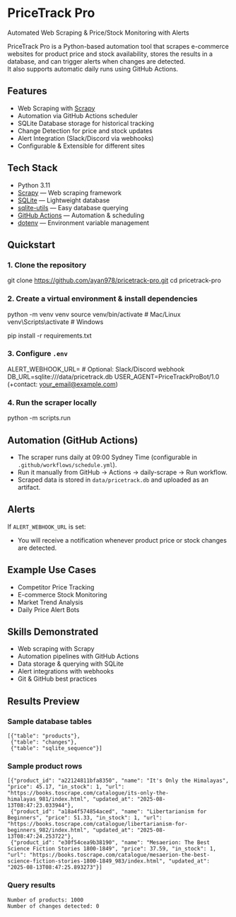 # PriceTrack Pro
Automated Web Scraping & Price/Stock Monitoring with Alerts

PriceTrack Pro is a Python-based automation tool that scrapes e-commerce websites for product price and stock availability, stores the results in a database, and can trigger alerts when changes are detected.  
It also supports automatic daily runs using GitHub Actions.

## Features
- Web Scraping with [Scrapy](https://scrapy.org/)  
- Automation via GitHub Actions scheduler  
- SQLite Database storage for historical tracking  
- Change Detection for price and stock updates  
- Alert Integration (Slack/Discord via webhooks)  
- Configurable & Extensible for different sites  

## Tech Stack
- Python 3.11
- [Scrapy](https://scrapy.org/) — Web scraping framework
- [SQLite](https://www.sqlite.org/) — Lightweight database
- [sqlite-utils](https://sqlite-utils.datasette.io/) — Easy database querying
- [GitHub Actions](https://docs.github.com/en/actions) — Automation & scheduling
- [dotenv](https://pypi.org/project/python-dotenv/) — Environment variable management


## Quickstart

### 1. Clone the repository
git clone https://github.com/ayan978/pricetrack-pro.git
cd pricetrack-pro

### 2. Create a virtual environment & install dependencies
python -m venv venv
source venv/bin/activate  # Mac/Linux
venv\Scripts\activate     # Windows

pip install -r requirements.txt

### 3. Configure `.env`
ALERT_WEBHOOK_URL=   # Optional: Slack/Discord webhook
DB_URL=sqlite:///data/pricetrack.db
USER_AGENT=PriceTrackProBot/1.0 (+contact: your_email@example.com)

### 4. Run the scraper locally
python -m scripts.run

## Automation (GitHub Actions)
- The scraper runs daily at 09:00 Sydney Time (configurable in `.github/workflows/schedule.yml`).
- Run it manually from GitHub → Actions → daily-scrape → Run workflow.
- Scraped data is stored in `data/pricetrack.db` and uploaded as an artifact.

## Alerts
If `ALERT_WEBHOOK_URL` is set:
- You will receive a notification whenever product price or stock changes are detected.

## Example Use Cases
- Competitor Price Tracking
- E-commerce Stock Monitoring
- Market Trend Analysis
- Daily Price Alert Bots

## Skills Demonstrated
- Web scraping with Scrapy
- Automation pipelines with GitHub Actions
- Data storage & querying with SQLite
- Alert integrations with webhooks
- Git & GitHub best practices

## Results Preview
### Sample database tables
```
[{"table": "products"},
 {"table": "changes"},
 {"table": "sqlite_sequence"}]
```

### Sample product rows
```
[{"product_id": "a22124811bfa8350", "name": "It's Only the Himalayas", "price": 45.17, "in_stock": 1, "url": "https://books.toscrape.com/catalogue/its-only-the-himalayas_981/index.html", "updated_at": "2025-08-13T08:47:23.033944"},
 {"product_id": "a18a4f574854aced", "name": "Libertarianism for Beginners", "price": 51.33, "in_stock": 1, "url": "https://books.toscrape.com/catalogue/libertarianism-for-beginners_982/index.html", "updated_at": "2025-08-13T08:47:24.253722"},
 {"product_id": "e30f54cea9b38190", "name": "Mesaerion: The Best Science Fiction Stories 1800-1849", "price": 37.59, "in_stock": 1, "url": "https://books.toscrape.com/catalogue/mesaerion-the-best-science-fiction-stories-1800-1849_983/index.html", "updated_at": "2025-08-13T08:47:25.893273"}]
```

### Query results
```
Number of products: 1000
Number of changes detected: 0
```
